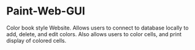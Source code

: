 # Paint-Web-GUI
Color book style Website. Allows users to connect to database locally to add, delete, and edit colors. Also allows users to color cells, and print display of colored cells. 

